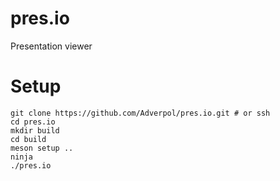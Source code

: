 # pres.io

Presentation viewer

# Setup

    git clone https://github.com/Adverpol/pres.io.git # or ssh
    cd pres.io
    mkdir build
    cd build
    meson setup ..
    ninja
    ./pres.io

